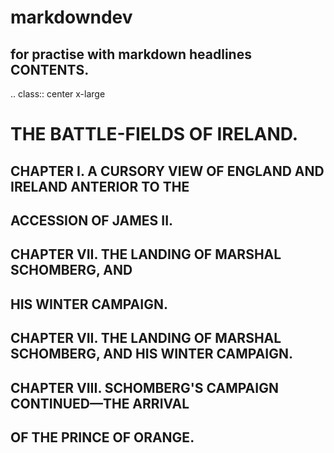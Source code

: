 # markdowndev
for practise with markdown headlines
CONTENTS.
----------
   .. class:: center x-large

THE BATTLE-FIELDS OF IRELAND.
=============================

CHAPTER I. A CURSORY VIEW OF ENGLAND AND IRELAND ANTERIOR TO THE
-----------------------------------------------------------------
ACCESSION OF JAMES II.
--------------------------------


CHAPTER VII. THE LANDING OF MARSHAL SCHOMBERG, AND
----------------------------------------------------
HIS WINTER CAMPAIGN.
------------------------


CHAPTER VII. THE LANDING OF MARSHAL SCHOMBERG, AND HIS WINTER CAMPAIGN.
------------------------------------------------------------------------


CHAPTER VIII. SCHOMBERG'S CAMPAIGN CONTINUED—THE ARRIVAL
--------------------------------------------------------
OF THE PRINCE OF ORANGE.
------------------------------

